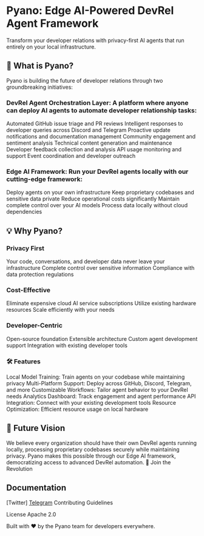 # Pyano: Edge AI-Powered DevRel Agent Framework

Transform your developer relations with privacy-first AI agents that run entirely on your local infrastructure.

## 🚀 What is Pyano?
Pyano is building the future of developer relations through two groundbreaking initiatives:

### DevRel Agent Orchestration Layer: A platform where anyone can deploy AI agents to automate developer relationship tasks:

Automated GitHub issue triage and PR reviews
Intelligent responses to developer queries across Discord and Telegram
Proactive update notifications and documentation management
Community engagement and sentiment analysis
Technical content generation and maintenance
Developer feedback collection and analysis
API usage monitoring and support
Event coordination and developer outreach


### Edge AI Framework: Run your DevRel agents locally with our cutting-edge framework:

Deploy agents on your own infrastructure
Keep proprietary codebases and sensitive data private
Reduce operational costs significantly
Maintain complete control over your AI models
Process data locally without cloud dependencies



## 💡 Why Pyano?

### Privacy First

Your code, conversations, and developer data never leave your infrastructure
Complete control over sensitive information
Compliance with data protection regulations

### Cost-Effective

Eliminate expensive cloud AI service subscriptions
Utilize existing hardware resources
Scale efficiently with your needs

### Developer-Centric

Open-source foundation
Extensible architecture
Custom agent development support
Integration with existing developer tools

### 🛠 Features

Local Model Training: Train agents on your codebase while maintaining privacy
Multi-Platform Support: Deploy across GitHub, Discord, Telegram, and more
Customizable Workflows: Tailor agent behavior to your DevRel needs
Analytics Dashboard: Track engagement and agent performance
API Integration: Connect with your existing development tools
Resource Optimization: Efficient resource usage on local hardware

## 🔮 Future Vision
We believe every organization should have their own DevRel agents running locally, processing proprietary codebases securely while maintaining privacy. Pyano makes this possible through our Edge AI framework, democratizing access to advanced DevRel automation.
🤝 Join the Revolution

## Documentation
[Twitter]
[Telegram](https://t.me/+ScRjg1m1h_JlZGJl)
Contributing Guidelines

License
Apache 2.0

Built with ❤️ by the Pyano team for developers everywhere.
